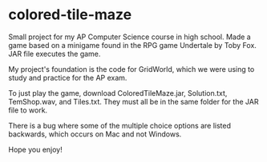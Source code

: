 # colored-tile-maze
Small project for my AP Computer Science course in high school.
Made a game based on a minigame found in the RPG game Undertale by Toby Fox.
JAR file executes the game.

My project's foundation is the code for GridWorld, which we were using to study and practice for the AP exam.

To just play the game, download ColoredTileMaze.jar, Solution.txt, TemShop.wav, and Tiles.txt. They must all be in the same folder for the JAR file to work.

There is a bug where some of the multiple choice options are listed backwards, which occurs on Mac and not Windows.

Hope you enjoy!
